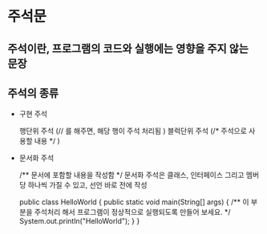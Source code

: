 # 주석문
## 주석이란, 프로그램의 코드와 실행에는 영향을 주지 않는 문장

## 주석의 종류 
* 구현 주석

  행단위 주석 (// 를 해주면, 해당 행이 주석 처리됨 )
  블럭단위 주석 (/* 주석으로 사용할 내용 */ )
* 문서화 주석

   /** 문서에 포함할 내용을 작성함 */
  문서화 주석은 클래스, 인터페이스 그리고 멤버 당 하나씩 가질 수 있고, 선언 바로 전에 작성

  public class HelloWorld {
    public static void main(String[] args) {
/**      이 부분을 주석처리 해서 프로그램이 정상적으로 실행되도록 만들어 보세요. */
        System.out.println("HelloWorld");
    }
}